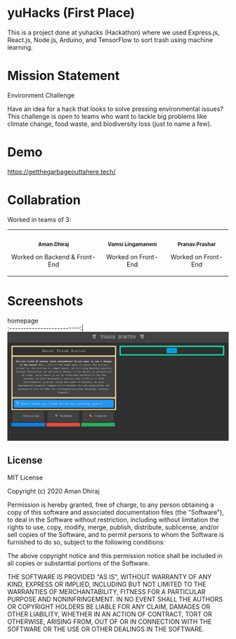 # yuHacks (First Place)
This is a project done at yuhacks (Hackathon) where we used Express.js, React.js, Node.js, Arduino, and TensorFlow to sort trash using machine learning.

# Mission Statement

Environment Challenge

Have an idea for a hack that looks to solve pressing environmental issues? This challenge is open to teams who want to tackle big problems like climate change, food waste, and biodiversity loss (just to name a few).

# Demo
https://getthegarbageouttahere.tech/

# Collabration
Worked in teams of 3:

<table>
	<tr>
    <td align="center">
			<a href="https://github.com/amandhiraj">
				<img src="https://avatars.githubusercontent.com/u/40723562?s=100&u=a81f940a7471d34977a91c8407b36551f895ee5b&v=4" width="100px;" alt=""/>
				<br />
				<sub>
					<b>Aman Dhiraj</b>
				</sub>
			</a>
			<br />
			<p>Worked on Backend & Front-End</p>
		</td>
		<td align="center">
			<a href="https://github.com/vaamsii">
				<img src="https://avatars.githubusercontent.com/u/44448313?s=100&u=ef69142ae0231040606a465f472e5442790b0c2a&v=4" width="100px;" alt=""/>
				<br />
				<sub>
					<b>Vamsi Lingamaneni</b>
				</sub>
			</a>
			<br />
			<p>Worked on Front-End</p>
		</td>
		<td align="center">
			<a href="https://github.com/PranavPrashar">
				<img src="https://avatars.githubusercontent.com/u/42787576?s=100&u=cd5f5a0f716b7924720b6c556961dc4d3297fbcb&v=4" width="100px;" alt=""/>
				<br />
				<sub>
					<b>Pranav Prashar</b>
				</sub>
			</a>
			<br />
			<p>Worked on Front-End</p>
		</td>
	</tr>
</table>

# Screenshots
homepage                          
:-------------------------:|
![](https://raw.githubusercontent.com/amandhiraj/yuHacks2021/main/index.png)

## License

MIT License

Copyright (c) 2020 Aman Dhiraj

Permission is hereby granted, free of charge, to any person obtaining a copy
of this software and associated documentation files (the "Software"), to deal
in the Software without restriction, including without limitation the rights
to use, copy, modify, merge, publish, distribute, sublicense, and/or sell
copies of the Software, and to permit persons to whom the Software is
furnished to do so, subject to the following conditions:

The above copyright notice and this permission notice shall be included in all
copies or substantial portions of the Software.

THE SOFTWARE IS PROVIDED "AS IS", WITHOUT WARRANTY OF ANY KIND, EXPRESS OR
IMPLIED, INCLUDING BUT NOT LIMITED TO THE WARRANTIES OF MERCHANTABILITY,
FITNESS FOR A PARTICULAR PURPOSE AND NONINFRINGEMENT. IN NO EVENT SHALL THE
AUTHORS OR COPYRIGHT HOLDERS BE LIABLE FOR ANY CLAIM, DAMAGES OR OTHER
LIABILITY, WHETHER IN AN ACTION OF CONTRACT, TORT OR OTHERWISE, ARISING FROM,
OUT OF OR IN CONNECTION WITH THE SOFTWARE OR THE USE OR OTHER DEALINGS IN THE
SOFTWARE.
